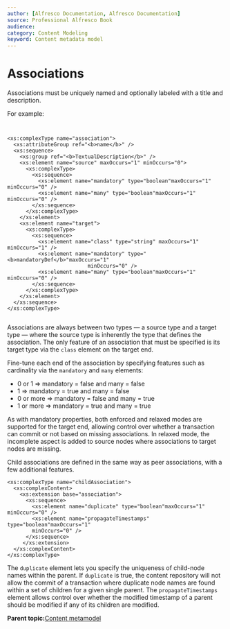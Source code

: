 ```yaml
---
author: [Alfresco Documentation, Alfresco Documentation]
source: Professional Alfresco Book
audience: 
category: Content Modeling
keyword: Content metadata model
---
```


# Associations

Associations must be uniquely named and optionally labeled with a title and description.

For example:

```

        
<xs:complexType name="association">
  <xs:attributeGroup ref="<b>name</b>" />
  <xs:sequence>
    <xs:group ref="<b>TextualDescription</b>" />
    <xs:element name="source" maxOccurs="1" minOccurs="0">
      <xs:complexType>
        <xs:sequence>
          <xs:element name="mandatory" type="boolean"maxOccurs="1" minOccurs="0" />
          <xs:element name="many" type="boolean"maxOccurs="1" minOccurs="0" />
        </xs:sequence>
      </xs:complexType>
    </xs:element>
    <xs:element name="target">
      <xs:complexType>
        <xs:sequence>
          <xs:element name="class" type="string" maxOccurs="1" minOccurs="1" />
          <xs:element name="mandatory" type="<b>mandatoryDef</b>"maxOccurs="1"
                          minOccurs="0" />
          <xs:element name="many" type="boolean"maxOccurs="1" minOccurs="0" />
        </xs:sequence>
      </xs:complexType>
    </xs:element>
  </xs:sequence>
</xs:complexType>


```

Associations are always between two types — a source type and a target type — where the source type is inherently the type that defines the association. The only feature of an association that must be specified is its target type via the `class` element on the target end.

Fine-tune each end of the association by specifying features such as cardinality via the `mandatory` and `many` elements:

-   0 or 1 =\> mandatory = false and many = false
-   1 =\> mandatory = true and many = false
-   0 or more =\> mandatory = false and many = true
-   1 or more =\> mandatory = true and many = true

As with mandatory properties, both enforced and relaxed modes are supported for the target end, allowing control over whether a transaction can commit or not based on missing associations. In relaxed mode, the incomplete aspect is added to source nodes where associations to target nodes are missing.

Child associations are defined in the same way as peer associations, with a few additional features.

```
<xs:complexType name="childAssociation">
  <xs:complexContent>
    <xs:extension base="association">
      <xs:sequence>
        <xs:element name="duplicate" type="boolean"maxOccurs="1" minOccurs="0" />
        <xs:element name="propagateTimestamps" type="boolean"maxOccurs="1"
        minOccurs="0" />
      </xs:sequence>
     </xs:extension>
  </xs:complexContent>
</xs:complexType>
```

The `duplicate` element lets you specify the uniqueness of child-node names within the parent. If `duplicate` is true, the content repository will not allow the commit of a transaction where duplicate node names are found within a set of children for a given single parent. The `propagateTimestamps` element allows control over whether the modified timestamp of a parent should be modified if any of its children are modified.

**Parent topic:**[Content metamodel](../concepts/metadata-model-define.md)

